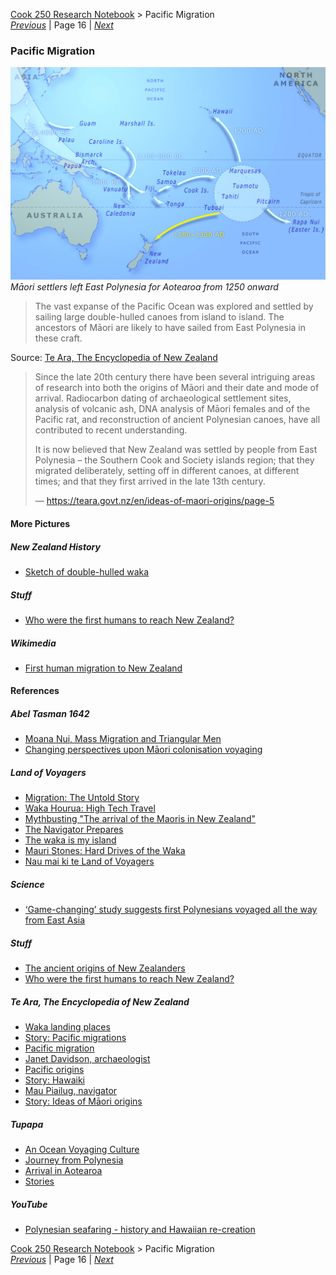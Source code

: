 [Cook 250 Research Notebook](../) > Pacific Migration  
*[Previous](../p15-first-encounters/)* | Page 16 | *[Next](../p17-tasman-map/)*
### Pacific Migration

![Pacific migration](pictures/148x100-WxHmm-pacific-migration.jpg)
*Māori settlers left East Polynesia for Aotearoa from 1250 onward*

> The vast expanse of the Pacific Ocean was explored and settled
> by sailing large double-hulled canoes from island to island.
> The ancestors of Māori are likely to have sailed from East Polynesia
> in these craft.

Source: [Te Ara, The Encyclopedia of New Zealand](https://teara.govt.nz/en/map/5994/pacific-migration)

> Since the late 20th century there have been several intriguing areas
> of research into both the origins of Māori and their date and mode
> of arrival. Radiocarbon dating of archaeological settlement sites,
> analysis of volcanic ash, DNA analysis of Māori females and of the
> Pacific rat, and reconstruction of ancient Polynesian canoes, have
> all contributed to recent understanding.
>
> It is now believed that New Zealand was settled by people from
> East Polynesia – the Southern Cook and Society islands region;
> that they migrated deliberately, setting off in different canoes, at
> different times; and that they first arrived in the late 13th century.
>
> — https://teara.govt.nz/en/ideas-of-maori-origins/page-5

#### More Pictures

##### New Zealand History

* [Sketch of double-hulled waka](https://nzhistory.govt.nz/media/photo/sketch-double-hulled-waka)

##### Stuff

* [Who were the first humans to reach New Zealand?](https://www.stuff.co.nz/science/100629585/dna-who-were-the-first-humans-to-reach-aotearoa)

##### Wikimedia

* [First human migration to New Zealand](https://commons.wikimedia.org/wiki/File:First_human_migration_to_New_Zealand.svg)

#### References

##### Abel Tasman 1642

* [Moana Nui, Mass Migration and Triangular Men](http://abeltasman.org.nz/moana-nui-mass-migration-and-triangular-men/)
* [Changing perspectives upon Māori colonisation voyaging](http://abeltasman.org.nz/wp-content/uploads/2017/12/Changing-perspectives-upon-Maori-colonisation-voyaging.pdf)

##### Land of Voyagers

* [Migration: The Untold Story](https://www.thevoyage.co.nz/en/video/33_Migration-The-Untold-Story)
* [Waka Hourua: High Tech Travel](https://www.thevoyage.co.nz/en/video/37_Waka-Hourua-High-Tech-Travel)
* [Mythbusting "The arrival of the Maoris in New Zealand"](https://www.thevoyage.co.nz/en/video/45_Mythbusting-The-arrival-of-the-Maoris-in-New-Zealand-)
* [The Navigator Prepares](https://www.thevoyage.co.nz/en/video/39_The-Navigator-Prepares)
* [The waka is my island](https://www.thevoyage.co.nz/en/video/41_The-waka-is-my-island)
* [Mauri Stones: Hard Drives of the Waka](https://www.thevoyage.co.nz/en/video/63_MAURI-STONES-HARD-DRIVES-OF-THE-WAKA)
* [Nau mai ki te Land of Voyagers](https://www.thevoyage.co.nz/en/video/14_Nau-mai-ki-te-Land-of-Voyagers)

##### Science

* [‘Game-changing’ study suggests first Polynesians voyaged all the way from East Asia](https://www.sciencemag.org/news/2016/10/game-changing-study-suggests-first-polynesians-voyaged-all-way-east-asia)

##### Stuff

* [The ancient origins of New Zealanders](https://www.stuff.co.nz/science/100455675/the-ancient-origins-of-new-zealanders)
* [Who were the first humans to reach New Zealand?](https://www.stuff.co.nz/science/100629585/dna-who-were-the-first-humans-to-reach-aotearoa)

##### Te Ara, The Encyclopedia of New Zealand

* [Waka landing places](https://teara.govt.nz/en/interactive/14130/waka-landing-places)
* [Story: Pacific migrations](https://teara.govt.nz/en/pacific-migrations)
* [Pacific migration](https://teara.govt.nz/en/map/5994/pacific-migration)
* [Janet Davidson, archaeologist](https://teara.govt.nz/en/video/2301/janet-davidson-archaeologist)
* [Pacific origins](https://teara.govt.nz/en/waka-canoes/page-1)
* [Story: Hawaiki](https://teara.govt.nz/en/hawaiki)
* [Mau Piailug, navigator](https://teara.govt.nz/en/video/5995/mau-piailug-navigator)
* [Story: Ideas of Māori origins](https://teara.govt.nz/en/ideas-of-maori-origins)

##### Tupapa

* [An Ocean Voyaging Culture](https://www.tupapa.nz/stories/ocean-voyaging-culture)
* [Journey from Polynesia](https://www.tupapa.nz/stories/journey-from-polynesia)
* [Arrival in Aotearoa](https://www.tupapa.nz/stories/arrival-in-aotearoa)
* [Stories](https://www.tupapa.nz/stories-intro.html)

##### YouTube

* [Polynesian seafaring - history and Hawaiian re-creation](https://www.youtube.com/watch?v=ghojMWv5AZA)

[Cook 250 Research Notebook](../) > Pacific Migration  
*[Previous](../p15-first-encounters/)* | Page 16 | *[Next](../p17-tasman-map/)*
